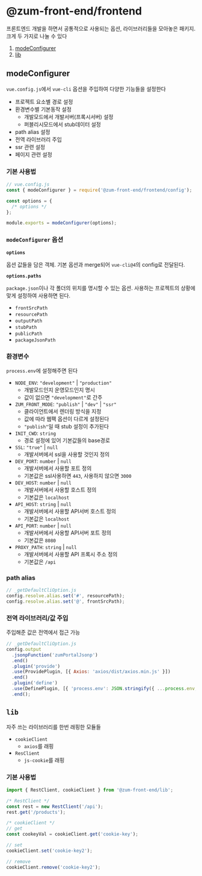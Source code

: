 # @zum-front-end/frontend

프론트엔드 개발을 하면서 공통적으로 사용되는 옵션, 라이브러리들을 모아놓은 패키지. 크게 두 가지로 나눌 수 있다

1. [modeConfigurer](#modeconfigurer)
1. [lib](#lib)

## modeConfigurer

`vue.config.js`에서 `vue-cli` 옵션을 주입하여 다양한 기능들을 설정한다

- 프로젝트 요소별 경로 설정
- 환경변수별 기본동작 설정
  - 개발모드에서 개발서버(프록시서버) 설정
  - 퍼블리시모드에서 stub데이터 설정
- path alias 설정
- 전역 라이브러리 주입
- ssr 관련 설정
- 페이지 관련 설정

### 기본 사용법

```js
// vue.config.js
const { modeConfigurer } = require('@zum-front-end/frontend/config');

const options = {
  /* options */
};

module.exports = modeConfigurer(options);
```

### `modeConfigurer` 옵션

**`options`**

옵션 값들을 담은 객체. 기본 옵션과 merge되어 `vue-cli@4`의 config로 전달된다.

**`options.paths`**

`package.json`이나 각 폴더의 위치를 명시할 수 있는 옵션. 사용하는 프로젝트의 상황에 맞게 설정하여 사용하면 된다.

- `frontSrcPath`
- `resourcePath`
- `outputPath`
- `stubPath`
- `publicPath`
- `packageJsonPath`

### 환경변수

`process.env`에 설정해주면 된다

- `NODE_ENV`: `"development"` | `"production"`
  - 개발모드인지 운영모드인지 명시
  - 값이 없으면 `"development"`로 간주
- `ZUM_FRONT_MODE`: `"publish"` | `"dev"` | `"ssr"`
  - 클라이언트에서 렌더링 방식을 지정
  - 값에 따라 웹팩 옵션이 다르게 설정된다
  - `"publish"`일 때 stub 설정이 추가된다
- `INIT_CWD`: `string`
  - 경로 설정에 있어 기본값들의 base경로
- `SSL`: `"true"` | `null`
  - 개발서버에서 ssl을 사용할 것인지 정의
- `DEV_PORT`: `number` | `null`
  - 개발서버에서 사용할 포트 정의
  - 기본값은 ssl사용하면 `443`, 사용하지 않으면 `3000`
- `DEV_HOST`: `number` | `null`
  - 개발서버에서 사용할 호스트 정의
  - 기본값은 `localhost`
- `API_HOST`: `string` | `null`
  - 개발서버에서 사용할 API서버 호스트 정의
  - 기본값은 `localhost`
- `API_PORT`: `number` | `null`
  - 개발서버에서 사용할 API서버 포트 정의
  - 기본값은 `8080`
- `PROXY_PATH`: `string` | `null`
  - 개발서버에서 사용할 API 프록시 주소 정의
  - 기본값은 `/api`

### path alias

```js
// _getDefaultCliOption.js
config.resolve.alias.set('#', resourcePath);
config.resolve.alias.set('@', frontSrcPath);
```

### 전역 라이브러리/값 주입

주입해준 값은 전역에서 접근 가능

```js
// _getDefaultCliOption.js
config.output
  .jsonpFunction('zumPortalJsonp')
  .end()
  .plugin('provide')
  .use(ProvidePlugin, [{ Axios: 'axios/dist/axios.min.js' }])
  .end()
  .plugin('define')
  .use(DefinePlugin, [{ 'process.env': JSON.stringify({ ...process.env, APP_VERSION }) }])
  .end();
```

## `lib`

자주 쓰는 라이브러리를 한번 래핑한 모듈들

- `cookieClient`
  - `axios`를 래핑
- `ResClient`
  - `js-cookie`를 래핑

### 기본 사용법

```js
import { RestClient, cookieClient } from '@zum-front-end/lib';

/* RestClient */
const rest = new RestClient('/api');
rest.get('/products');

/* cookieClient */
// get
const cookeyVal = cookieClient.get('cookie-key');

// set
cookieClient.set('cookie-key2');

// remove
cookieClient.remove('cookie-key2');
```
